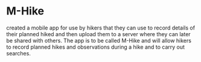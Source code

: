 # M-Hike
created a mobile app for use by hikers that they can use to record details of their planned hiked and then upload them to a server where they can later be shared with others. The app is to be called M-Hike and will allow hikers to record planned hikes and observations during a hike and to carry out searches. 

